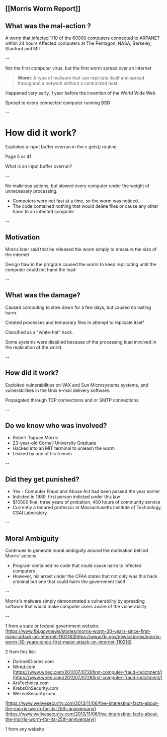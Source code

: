 [[Morris Worm Report]]
--
## What was the mal-action ? 

A worm that infected 1/10 of the 60000 computers connected to ARPANET within 24 hours
Affected computers at The Pentagon, NASA, Berkeley, Stanford and MIT.

--

Not the first computer virus, but the first worm spread over an internet

> **Worm**: A type of malware that can replicate itself and spread throughout a network without a centralized host.

Happened very early, 1 year before the invention of the World Wide Web

Spread to every connected computer running BSD

--

# How did it work?
Exploited a input buffer overrun in the c gets() routine

Page 5 or 41

What is an input buffer overrun?


--

No malicious actions, but slowed every computer under the weight of unnecessary processing.
- Computers were not fast at a time, so the worm was noticed.
- The code contained nothing that would delete files or cause any other harm to an infected computer

--

## Motivation
Morris later said that he released the worm simply to measure the size of the internet

Design flaw in the program caused the worm to keep replicating until the computer could not hand the load

--

## What was the damage?
Caused computing to slow down for a few days, but caused no lasting harm.

Created processes and temporary files in attempt to replicate itself

Classified as a "white-hat" hack.

Some systems were disabled because of the processing load involved in the replication of the world.


--

## How did it work?
Exploited vulnerabilities on VAX and Sun Microsystems systems, and vulnerabilities in the Unix e-mail delivery software. 

Propagated through TCP connections and or SMTP connections. 

--

## Do we know who was involved? 
- Robert Tappan Morris
- 23-year-old Cornell University Graduate
- Hacked into an MIT terminal to unleash the worm
- Leaked by one of his friends


--

## Did they get punished?
- Yes - Computer Fraud and Abuse Act had been passed the year earlier
- Indicted in 1989, first person indicted under this law
- $10500 fine, three years of probation, 400 hours of community service
- Currently a tenured professor at Massachusetts Institute of Technology, CSAI Laboratory


--

## Moral Ambiguity

Continues to generate moral ambiguity around the motivation behind Morris' actions
- Program contained no code that could cause harm to infected computers
- However, his arrest under the CFAA states that not only was this hack criminal but one that could harm the government itself

--

Morris's malware simply demonstrated a vulnerability by spreading software that would make computer users aware of the vulnerability

--


1 from a state or federal government website:
[https://www.fbi.gov/news/stories/morris-worm-30-years-since-first-major-attack-on-internet-110218](https://www.fbi.gov/news/stories/morris-worm-30-years-since-first-major-attack-on-internet-110218)

2 from this list:  
- DarknetDiaries.com  
- Wired.com  
[https://www.wired.com/2011/07/0726first-computer-fraud-indictment/](https://www.wired.com/2011/07/0726first-computer-fraud-indictment/)
- ArsTechnica.com  
- KrebsOnSecurity.com  
- WeLiveSecurity.com


[https://www.welivesecurity.com/2013/11/06/five-interesting-facts-about-the-morris-worm-for-its-25th-anniversary/](https://www.welivesecurity.com/2013/11/06/five-interesting-facts-about-the-morris-worm-for-its-25th-anniversary/)

1 from any website
